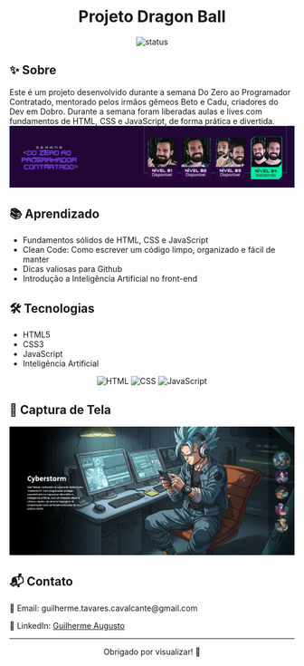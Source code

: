 <!-- README.md -->

<h1 align="center">Projeto Dragon Ball</h1>

<p align="center">
  <img src="https://img.shields.io/badge/status-finalizado-brightgreen.svg" alt="status">
</p>


<h2>✨ Sobre</h2>

<p>
  Este é um projeto desenvolvido durante a semana Do Zero ao Programador Contratado, mentorado pelos irmãos gêmeos Beto e Cadu, criadores do Dev em Dobro. Durante a semana foram liberadas aulas e lives com fundamentos de HTML, CSS e JavaScript, de forma prática e divertida.

  <img src="github/preview2.jpg" alt="screenshot do projeto">

</p>

<h2>
📚 Aprendizado </h2>

<ul>
  <li>Fundamentos sólidos de HTML, CSS e JavaScript
  <li>Clean Code: Como escrever um código limpo, organizado e fácil de manter</li>
  <li>Dicas valiosas para  Github</li>
  <li>Introdução a Inteligência Artificial no front-end</li>
</ul>

<h2>🛠️ Tecnologias</h2>

  - HTML5
  - CSS3
  - JavaScript 
  - Inteligência Artificial
 <p align="center">
 <img src="https://img.icons8.com/color/96/000000/html-5--v1.png" alt="HTML" width="40">
  <img src="https://img.icons8.com/color/96/000000/css3.png" alt="CSS" width="40">
  <img src="https://img.icons8.com/color/96/000000/javascript--v1.png" alt="JavaScript" width="40">
</p>
</ul>


<h2>📸 Captura de Tela</h2>

<p align="center">
  <img src="github/preview1.jpg" alt="screenshot do projeto">
</p>

<h2>📬 Contato</h2>

<p>📧 Email: guilherme.tavares.cavalcante@gmail.com</p>
  💼 LinkedIn: <a href="https://www.linkedin.com/in/guilhermeatc/">Guilherme Augusto</a>
</p>

---

<p align="center"> Obrigado por visualizar! 🤍

